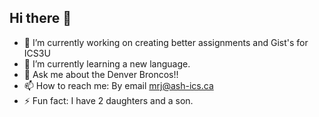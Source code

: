 ## Hi there 👋

- 🔭 I’m currently working on creating better assignments and Gist's for ICS3U
- 🌱 I’m currently learning a new language.
- 💬 Ask me about the Denver Broncos!!
- 📫 How to reach me: By email mrj@ash-ics.ca
- ⚡ Fun fact: I have 2 daughters and a son.

